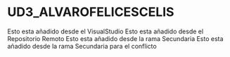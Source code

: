 # UD3_ALVAROFELICESCELIS
Esto esta añadido desde el VisualStudio
Esto esta añadido desde el Repositorio Remoto
Esto esta añadido desde la rama Secundaria
Esto esta añadido desde la rama Secundaria para el conflicto